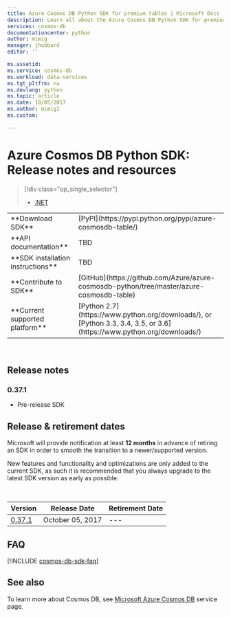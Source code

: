 ```yaml
---
title: Azure Cosmos DB Python SDK for premium tables | Microsoft Docs
description: Learn all about the Azure Cosmos DB Python SDK for premium tables  including release dates, retirement dates, and changes made between each version.
services: cosmos-db
documentationcenter: python
author: mimig
manager: jhubbard
editor: ''

ms.assetid: 
ms.service: cosmos-db
ms.workload: data-services
ms.tgt_pltfrm: na
ms.devlang: python
ms.topic: article
ms.date: 10/05/2017
ms.author: mimig1
ms.custom: 

---
```

# Azure Cosmos DB Python SDK: Release notes and resources
> [!div class="op_single_selector"]
> * [.NET](table-sdk-dotnet.md)
 

<table>

<tr><td>**Download SDK**</td><td>[PyPI](https://pypi.python.org/pypi/azure-cosmosdb-table/)</td></tr>

<tr><td>**API documentation**</td><td>TBD</td></tr>

<tr><td>**SDK installation instructions**</td><td>TBD</td></tr>

<tr><td>**Contribute to SDK**</td><td>[GitHub](https://github.com/Azure/azure-cosmosdb-python/tree/master/azure-cosmosdb-table)</td></tr>

<tr><td>**Current supported platform**</td><td>[Python 2.7] (https://www.python.org/downloads/), or [Python 3.3, 3.4, 3.5, or 3.6] (https://www.python.org/downloads/)</td></tr>
</table></br>

## Release notes
### <a name="0.37.1"/>0.37.1
* Pre-release SDK




## Release & retirement dates
Microsoft will provide notification at least **12 months** in advance of retiring an SDK in order to smooth the transition to a newer/supported version.

New features and functionality and optimizations are only added to the current SDK, as such it is  recommended that you always upgrade to the latest SDK version as early as possible. 

<br/>

| Version | Release Date | Retirement Date |
| --- | --- | --- |
| [0.37.1](#0.37.1) |October 05, 2017 |--- |


## FAQ
[!INCLUDE [cosmos-db-sdk-faq](../../includes/cosmos-db-sdk-faq.md)]

## See also
To learn more about Cosmos DB, see [Microsoft Azure Cosmos DB](https://azure.microsoft.com/services/cosmos-db/) service page. 

